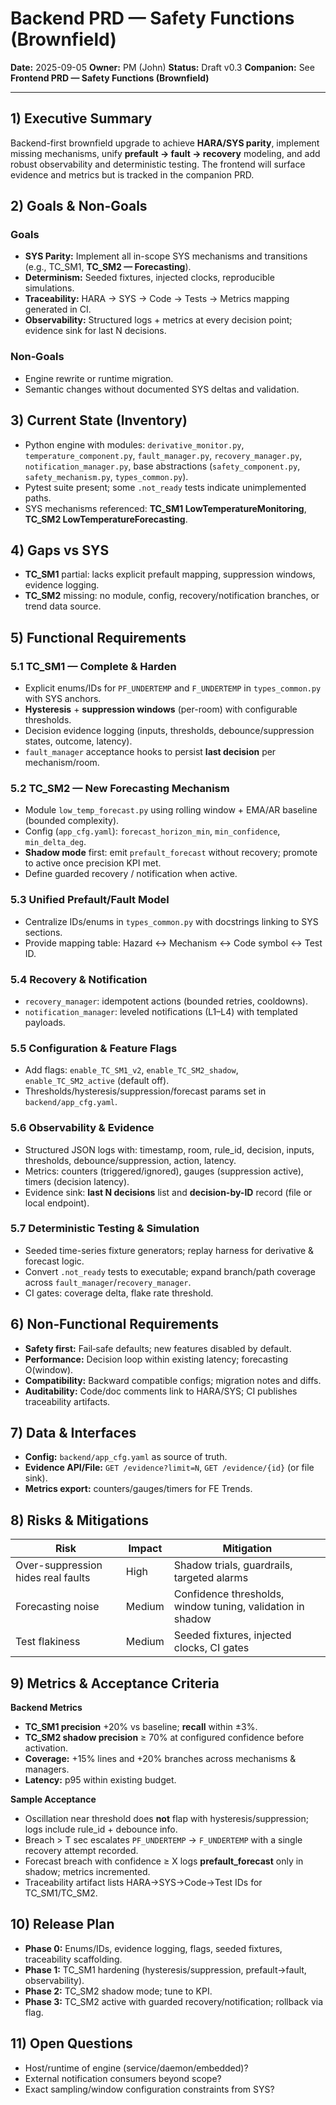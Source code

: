 # Backend PRD — Safety Functions (Brownfield)

**Date:** 2025-09-05
**Owner:** PM (John)
**Status:** Draft v0.3
**Companion:** See **Frontend PRD — Safety Functions (Brownfield)**

---

## 1) Executive Summary

Backend-first brownfield upgrade to achieve **HARA/SYS parity**, implement missing mechanisms, unify **prefault → fault → recovery** modeling, and add robust observability and deterministic testing. The frontend will surface evidence and metrics but is tracked in the companion PRD.

## 2) Goals & Non‑Goals

### Goals

* **SYS Parity:** Implement all in-scope SYS mechanisms and transitions (e.g., TC\_SM1, **TC\_SM2 — Forecasting**).
* **Determinism:** Seeded fixtures, injected clocks, reproducible simulations.
* **Traceability:** HARA → SYS → Code → Tests → Metrics mapping generated in CI.
* **Observability:** Structured logs + metrics at every decision point; evidence sink for last N decisions.

### Non‑Goals

* Engine rewrite or runtime migration.
* Semantic changes without documented SYS deltas and validation.

## 3) Current State (Inventory)

* Python engine with modules: `derivative_monitor.py`, `temperature_component.py`, `fault_manager.py`, `recovery_manager.py`, `notification_manager.py`, base abstractions (`safety_component.py`, `safety_mechanism.py`, `types_common.py`).
* Pytest suite present; some `.not_ready` tests indicate unimplemented paths.
* SYS mechanisms referenced: **TC\_SM1 LowTemperatureMonitoring**, **TC\_SM2 LowTemperatureForecasting**.

## 4) Gaps vs SYS

* **TC\_SM1** partial: lacks explicit prefault mapping, suppression windows, evidence logging.
* **TC\_SM2** missing: no module, config, recovery/notification branches, or trend data source.

## 5) Functional Requirements

### 5.1 TC\_SM1 — Complete & Harden

* Explicit enums/IDs for `PF_UNDERTEMP` and `F_UNDERTEMP` in `types_common.py` with SYS anchors.
* **Hysteresis** + **suppression windows** (per-room) with configurable thresholds.
* Decision evidence logging (inputs, thresholds, debounce/suppression states, outcome, latency).
* `fault_manager` acceptance hooks to persist **last decision** per mechanism/room.

### 5.2 TC\_SM2 — New Forecasting Mechanism

* Module `low_temp_forecast.py` using rolling window + EMA/AR baseline (bounded complexity).
* Config (`app_cfg.yaml`): `forecast_horizon_min`, `min_confidence`, `min_delta_deg`.
* **Shadow mode** first: emit `prefault_forecast` without recovery; promote to active once precision KPI met.
* Define guarded recovery / notification when active.

### 5.3 Unified Prefault/Fault Model

* Centralize IDs/enums in `types_common.py` with docstrings linking to SYS sections.
* Provide mapping table: Hazard ↔ Mechanism ↔ Code symbol ↔ Test ID.

### 5.4 Recovery & Notification

* `recovery_manager`: idempotent actions (bounded retries, cooldowns).
* `notification_manager`: leveled notifications (L1–L4) with templated payloads.

### 5.5 Configuration & Feature Flags

* Add flags: `enable_TC_SM1_v2`, `enable_TC_SM2_shadow`, `enable_TC_SM2_active` (default off).
* Thresholds/hysteresis/suppression/forecast params set in `backend/app_cfg.yaml`.

### 5.6 Observability & Evidence

* Structured JSON logs with: timestamp, room, rule\_id, decision, inputs, thresholds, debounce/suppression, action, latency.
* Metrics: counters (triggered/ignored), gauges (suppression active), timers (decision latency).
* Evidence sink: **last N decisions** list and **decision-by-ID** record (file or local endpoint).

### 5.7 Deterministic Testing & Simulation

* Seeded time-series fixture generators; replay harness for derivative & forecast logic.
* Convert `.not_ready` tests to executable; expand branch/path coverage across `fault_manager`/`recovery_manager`.
* CI gates: coverage delta, flake rate threshold.

## 6) Non‑Functional Requirements

* **Safety first:** Fail‑safe defaults; new features disabled by default.
* **Performance:** Decision loop within existing latency; forecasting O(window).
* **Compatibility:** Backward compatible configs; migration notes and diffs.
* **Auditability:** Code/doc comments link to HARA/SYS; CI publishes traceability artifacts.

## 7) Data & Interfaces

* **Config:** `backend/app_cfg.yaml` as source of truth.
* **Evidence API/File:** `GET /evidence?limit=N`, `GET /evidence/{id}` (or file sink).
* **Metrics export:** counters/gauges/timers for FE Trends.

## 8) Risks & Mitigations

| Risk                               | Impact | Mitigation                                                 |
| ---------------------------------- | ------ | ---------------------------------------------------------- |
| Over-suppression hides real faults | High   | Shadow trials, guardrails, targeted alarms                 |
| Forecasting noise                  | Medium | Confidence thresholds, window tuning, validation in shadow |
| Test flakiness                     | Medium | Seeded fixtures, injected clocks, CI gates                 |

## 9) Metrics & Acceptance Criteria

**Backend Metrics**

* **TC\_SM1 precision** +20% vs baseline; **recall** within ±3%.
* **TC\_SM2 shadow precision** ≥ 70% at configured confidence before activation.
* **Coverage:** +15% lines and +20% branches across mechanisms & managers.
* **Latency:** p95 within existing budget.

**Sample Acceptance**

* Oscillation near threshold does **not** flap with hysteresis/suppression; logs include rule\_id + debounce info.
* Breach > T sec escalates `PF_UNDERTEMP` → `F_UNDERTEMP` with a single recovery attempt recorded.
* Forecast breach with confidence ≥ X logs **prefault\_forecast** only in shadow; metrics incremented.
* Traceability artifact lists HARA→SYS→Code→Test IDs for TC\_SM1/TC\_SM2.

## 10) Release Plan

* **Phase 0:** Enums/IDs, evidence logging, flags, seeded fixtures, traceability scaffolding.
* **Phase 1:** TC\_SM1 hardening (hysteresis/suppression, prefault→fault, observability).
* **Phase 2:** TC\_SM2 shadow mode; tune to KPI.
* **Phase 3:** TC\_SM2 active with guarded recovery/notification; rollback via flag.

## 11) Open Questions

* Host/runtime of engine (service/daemon/embedded)?
* External notification consumers beyond scope?
* Exact sampling/window configuration constraints from SYS?
